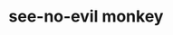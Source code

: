 ---
layout: smileys&emotion
title: see-no-evil monkey
emoji: see_no_evil_monkey
permalink: 🙈.html
---